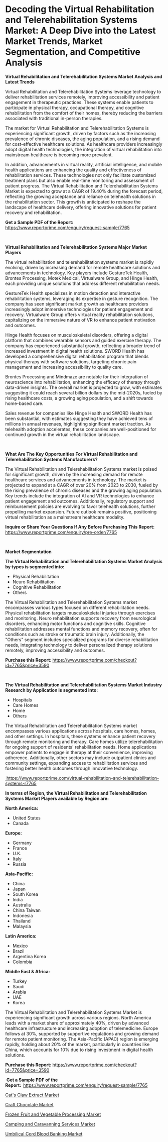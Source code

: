 <p><h1>Decoding the Virtual Rehabilitation and Telerehabilitation Systems Market: A Deep Dive into the Latest Market Trends, Market Segmentation, and Competitive Analysis</h1></p><p><strong>Virtual Rehabilitation and Telerehabilitation Systems Market Analysis and Latest Trends</strong></p>
<p><p>Virtual Rehabilitation and Telerehabilitation Systems leverage technology to deliver rehabilitation services remotely, improving accessibility and patient engagement in therapeutic practices. These systems enable patients to participate in physical therapy, occupational therapy, and cognitive rehabilitation from the comfort of their homes, thereby reducing the barriers associated with traditional in-person therapies.</p><p>The market for Virtual Rehabilitation and Telerehabilitation Systems is experiencing significant growth, driven by factors such as the increasing prevalence of chronic diseases, the aging population, and a rising demand for cost-effective healthcare solutions. As healthcare providers increasingly adopt digital health technologies, the integration of virtual rehabilitation into mainstream healthcare is becoming more prevalent.</p><p>In addition, advancements in virtual reality, artificial intelligence, and mobile health applications are enhancing the quality and effectiveness of rehabilitation services. These technologies not only facilitate customized treatment plans but also enable real-time monitoring and assessment of patient progress. The Virtual Rehabilitation and Telerehabilitation Systems Market is expected to grow at a CAGR of 19.40% during the forecast period, reflecting the growing acceptance and reliance on telehealth solutions in the rehabilitation sector. This growth is anticipated to reshape the landscape of healthcare delivery, offering innovative solutions for patient recovery and rehabilitation.</p></p>
<p><strong>Get a Sample PDF of the Report:&nbsp;</strong> <a href="https://www.reportprime.com/enquiry/request-sample/7765?utm_campaign=1838&utm_medium=2&utm_source=Github&utm_content=ia&utm_term=25112024&utm_id=virtual-rehabilitation-and-telerehabilitation-systems">https://www.reportprime.com/enquiry/request-sample/7765</a></p>
<p>&nbsp;</p>
<p><strong>Virtual Rehabilitation and Telerehabilitation Systems Major Market Players</strong></p>
<p><p>The virtual rehabilitation and telerehabilitation systems market is rapidly evolving, driven by increasing demand for remote healthcare solutions and advancements in technology. Key players include GestureTek Health, Brontes Processing, Motek Medical, Virtualware Group, and Hinge Health, each providing unique solutions that address different rehabilitation needs.</p><p>GestureTek Health specializes in motion detection and interactive rehabilitation systems, leveraging its expertise in gesture recognition. The company has seen significant market growth as healthcare providers increasingly adopt immersive technologies for patient engagement and recovery. Virtualware Group offers virtual reality rehabilitation solutions, capitalizing on the immersive nature of VR to enhance patient motivation and outcomes.</p><p>Hinge Health focuses on musculoskeletal disorders, offering a digital platform that combines wearable sensors and guided exercise therapy. The company has experienced substantial growth, reflecting a broader trend of increased investment in digital health solutions. SWORD Health has developed a comprehensive digital rehabilitation program that blends physical therapy with software solutions, targeting chronic pain management and increasing accessibility to quality care.</p><p>Brontes Processing and Mindmaze are notable for their integration of neuroscience into rehabilitation, enhancing the efficacy of therapy through data-driven insights. The overall market is projected to grow, with estimates suggesting it could reach several billion dollars by the mid-2020s, fueled by rising healthcare costs, a growing aging population, and a shift towards home-based care.</p><p>Sales revenue for companies like Hinge Health and SWORD Health has been substantial, with estimates suggesting they have achieved tens of millions in annual revenues, highlighting significant market traction. As telehealth adoption accelerates, these companies are well-positioned for continued growth in the virtual rehabilitation landscape.</p></p>
<p>&nbsp;</p>
<p><strong>What Are The Key Opportunities For Virtual Rehabilitation and Telerehabilitation Systems Manufacturers?</strong></p>
<p><p>The Virtual Rehabilitation and Telerehabilitation Systems market is poised for significant growth, driven by the increasing demand for remote healthcare services and advancements in technology. The market is projected to expand at a CAGR of over 20% from 2023 to 2030, fueled by the rising prevalence of chronic diseases and the growing aging population. Key trends include the integration of AI and VR technologies to enhance patient engagement and outcomes. Additionally, regulatory support and reimbursement policies are evolving to favor telehealth solutions, further propelling market expansion. Future outlook remains positive, positioning virtual rehabilitation as a mainstream healthcare modality.</p></p>
<p><strong>Inquire or Share Your Questions If Any Before Purchasing This Report:</strong> <a href="https://www.reportprime.com/enquiry/pre-order/7765?utm_campaign=1838&utm_medium=2&utm_source=Github&utm_content=ia&utm_term=25112024&utm_id=virtual-rehabilitation-and-telerehabilitation-systems">https://www.reportprime.com/enquiry/pre-order/7765</a></p>
<p>&nbsp;</p>
<p><strong>Market Segmentation</strong></p>
<p><strong>The Virtual Rehabilitation and Telerehabilitation Systems Market Analysis by types is segmented into:</strong></p>
<p><ul><li>Physical Rehabilitation</li><li>Neuro Rehabilitation</li><li>Cognitive Rehabilitation</li><li>Others</li></ul></p>
<p><p>The Virtual Rehabilitation and Telerehabilitation Systems market encompasses various types focused on different rehabilitation needs. Physical rehabilitation targets musculoskeletal injuries through exercises and monitoring. Neuro rehabilitation supports recovery from neurological disorders, enhancing motor functions and cognitive skills. Cognitive rehabilitation addresses mental functions and memory recovery, often for conditions such as stroke or traumatic brain injury. Additionally, the "Others" segment includes specialized programs for diverse rehabilitation needs, integrating technology to deliver personalized therapy solutions remotely, improving accessibility and outcomes.</p></p>
<p><strong>Purchase this Report:&nbsp;</strong><a href="https://www.reportprime.com/checkout?id=7765&price=3590&utm_campaign=1838&utm_medium=2&utm_source=Github&utm_content=ia&utm_term=25112024&utm_id=virtual-rehabilitation-and-telerehabilitation-systems">https://www.reportprime.com/checkout?id=7765&price=3590</a></p>
<p>&nbsp;</p>
<p><strong>The Virtual Rehabilitation and Telerehabilitation Systems Market Industry Research by Application is segmented into:</strong></p>
<p><ul><li>Hospitals</li><li>Care Homes</li><li>Home</li><li>Others</li></ul></p>
<p><p>The Virtual Rehabilitation and Telerehabilitation Systems market encompasses various applications across hospitals, care homes, homes, and other settings. In hospitals, these systems enhance patient recovery through remote monitoring and therapy. Care homes utilize telerehabilitation for ongoing support of residents' rehabilitation needs. Home applications empower patients to engage in therapy at their convenience, improving adherence. Additionally, other sectors may include outpatient clinics and community settings, expanding access to rehabilitation services and fostering better health outcomes through innovative technology.</p></p>
<p><a href="https://www.reportprime.com/virtual-rehabilitation-and-telerehabilitation-systems-r7765?utm_campaign=1838&utm_medium=2&utm_source=Github&utm_content=ia&utm_term=25112024&utm_id=virtual-rehabilitation-and-telerehabilitation-systems">&nbsp;https://www.reportprime.com/virtual-rehabilitation-and-telerehabilitation-systems-r7765</a></p>
<p><strong>In terms of Region, the Virtual Rehabilitation and Telerehabilitation Systems Market Players available by Region are:</strong></p>
<p>
    <p> <strong> North America: </strong>
        <ul>
            <li>United States</li>
            <li>Canada</li>
        </ul>
        </p> 
    <p> <strong> Europe: </strong>
        <ul>
            <li>Germany</li>
            <li>France</li>
            <li>U.K.</li>
            <li>Italy</li>
            <li>Russia</li>
        </ul>
        </p> 
    <p> <strong> Asia-Pacific: </strong>
        <ul>
            <li>China</li>
            <li>Japan</li>
            <li>South Korea</li>
            <li>India</li>
            <li>Australia</li>
            <li>China Taiwan</li>
            <li>Indonesia</li>
            <li>Thailand</li>
            <li>Malaysia</li>
        </ul>
        </p> 
    <p> <strong> Latin America: </strong>
        <ul>
            <li>Mexico</li>
            <li>Brazil</li>
            <li>Argentina Korea</li>
            <li>Colombia</li>
        </ul>
        </p> 
    <p> <strong> Middle East & Africa: </strong>
        <ul>
            <li>Turkey</li>
            <li>Saudi</li>
            <li>Arabia</li>
            <li>UAE</li>
            <li>Korea</li>
        </ul>
    </p>
    </p>
<p><p>The Virtual Rehabilitation and Telerehabilitation Systems Market is experiencing significant growth across various regions. North America leads with a market share of approximately 40%, driven by advanced healthcare infrastructure and increasing adoption of telemedicine. Europe follows at 30%, supported by supportive regulations and growing demand for remote patient monitoring. The Asia-Pacific (APAC) region is emerging rapidly, holding about 20% of the market, particularly in countries like China, which accounts for 10% due to rising investment in digital health solutions.</p></p>
<p><strong>Purchase this Report: </strong><a href="https://www.reportprime.com/checkout?id=7765&price=3590&utm_campaign=1838&utm_medium=2&utm_source=Github&utm_content=ia&utm_term=25112024&utm_id=virtual-rehabilitation-and-telerehabilitation-systems">https://www.reportprime.com/checkout?id=7765&price=3590</a></p>
<p>&nbsp;<strong>Get a Sample PDF of the Report:&nbsp;&nbsp;</strong><a href="https://www.reportprime.com/enquiry/request-sample/7765?utm_campaign=1838&utm_medium=2&utm_source=Github&utm_content=ia&utm_term=25112024&utm_id=virtual-rehabilitation-and-telerehabilitation-systems">https://www.reportprime.com/enquiry/request-sample/7765</a></p>
<p><strong></strong></p>
<p><p><a href="https://www.linkedin.com/pulse/cats-claw-extract-market-size-growth-industry-analysis-d0bbe?utm_campaign=1838&utm_medium=2&utm_source=Github&utm_content=ia&utm_term=25112024&utm_id=virtual-rehabilitation-and-telerehabilitation-systems">Cat's Claw Extract Market</a></p><p><a href="https://www.linkedin.com/pulse/global-craft-chocolate-market-analysis-key-trends-fae3e?utm_campaign=1838&utm_medium=2&utm_source=Github&utm_content=ia&utm_term=25112024&utm_id=virtual-rehabilitation-and-telerehabilitation-systems">Craft Chocolate Market</a></p><p><a href="https://issuu.com/reportprime-2/docs/frozen-fruit-and-vegetable-processi_e77dd7a8221bad?utm_campaign=1838&utm_medium=2&utm_source=Github&utm_content=ia&utm_term=25112024&utm_id=virtual-rehabilitation-and-telerehabilitation-systems">Frozen Fruit and Vegetable Processing Market</a></p><p><a href="https://issuu.com/reportprime-2/docs/camping-and-caravanning-services-ma_f4b184cde6369b?utm_campaign=1838&utm_medium=2&utm_source=Github&utm_content=ia&utm_term=25112024&utm_id=virtual-rehabilitation-and-telerehabilitation-systems">Camping and Caravanning Services Market</a></p><p><a href="https://github.com/pizolina/Market-Research-Report-List-6/blob/main/umbilical-cord-blood-banking-market.md?utm_campaign=1838&utm_medium=2&utm_source=Github&utm_content=ia&utm_term=25112024&utm_id=virtual-rehabilitation-and-telerehabilitation-systems">Umbilical Cord Blood Banking Market</a></p></p>